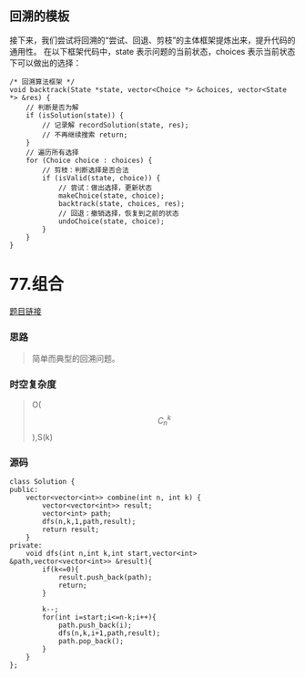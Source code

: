 

## 回溯的模板

接下来，我们尝试将回溯的“尝试、回退、剪枝”的主体框架提炼出来，提升代码的通用性。 在以下框架代码中，state 表示问题的当前状态，choices 表示当前状态下可以做出的选择：

```
/* 回溯算法框架 */ 
void backtrack(State *state, vector<Choice *> &choices, vector<State *> &res) { 
	// 判断是否为解 
	if (isSolution(state)) { 
		// 记录解 recordSolution(state, res); 
		// 不再继续搜索 return; 
	} 
	// 遍历所有选择 
	for (Choice choice : choices) { 
		// 剪枝：判断选择是否合法 
		if (isValid(state, choice)) { 
			// 尝试：做出选择，更新状态 
			makeChoice(state, choice); 
			backtrack(state, choices, res); 
			// 回退：撤销选择，恢复到之前的状态 
			undoChoice(state, choice); 
		} 
	} 
}
```

# 77.组合

[题目链接](https://leetcode.cn/problems/combinations/description/)

### 思路

> 简单而典型的回溯问题。

### 时空复杂度

> O($$C_n^k$$),S(k)

### 源码

```
class Solution {
public:
    vector<vector<int>> combine(int n, int k) {
        vector<vector<int>> result;
        vector<int> path;
        dfs(n,k,1,path,result);
        return result; 
    }
private:
    void dfs(int n,int k,int start,vector<int> &path,vector<vector<int>> &result){
        if(k<=0){
            result.push_back(path);
            return;
        }

        k--;
        for(int i=start;i<=n-k;i++){
            path.push_back(i);
            dfs(n,k,i+1,path,result);
            path.pop_back();
        }
    }
};
```

